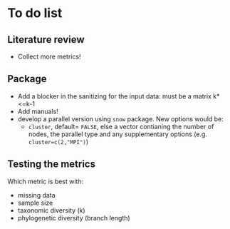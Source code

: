# To do list

## Literature review
* Collect more metrics!

## Package
* Add a blocker in the sanitizing for the input data: must be a matrix k*<=k-1
* Add manuals!
* develop a parallel version using `snow` package. New options would be:
  * `cluster`, default= `FALSE`, else a vector contianing the number of nodes, the parallel type and any supplementary options (e.g. `cluster=c(2,"MPI")`)

## Testing the metrics
Which metric is best with:
* missing data
* sample size
* taxonomic diversity (k)
* phylogenetic diversity (branch length)
